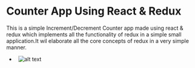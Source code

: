 # Counter App Using React & Redux

This is a simple Increment/Decrement Counter app made using react & redux which implements all the functionality of redux in a simple small application.It wil elaborate all the core concepts of redux in a very simple manner.
- &nbsp; ![alt text](https://github.com/sarwar1227/redux-counter/blob/main/sr/coutputs/output_1.png?raw=true)

